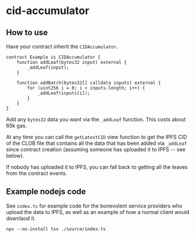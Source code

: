 # cid-accumulator

## How to use

Have your contract inherit the `CIDAccumulator`.

```solidity
contract Example is CIDAccumulator {
    function addLeaf(bytes32 input) external {
        _addLeaf(input);
    }

    function addBatch(bytes32[] calldata inputs) external {
        for (uint256 i = 0; i < inputs.length; i++) {
            _addLeaf(inputs[i]);
        }
    }
}
```

Add any `bytes32` data you want via the `_addLeaf` function. This costs about 65k gas.

At any time you can call the `getLatestCID` view function to get the IPFS CID of the CLOB file that contains all the data that has been added via `_addLeaf` since contract creation (assuming someone has uploaded it to IPFS -- see below).

If nobody has uploaded it to IPFS, you can fall back to getting all the leaves from the contract events.

## Example nodejs code

See `index.ts` for example code for the bonevolent service providers who upload the data to IPFS, as well as an example of how a normal client would downlaod it.

`npx --no-install tsx ./source/index.ts`
